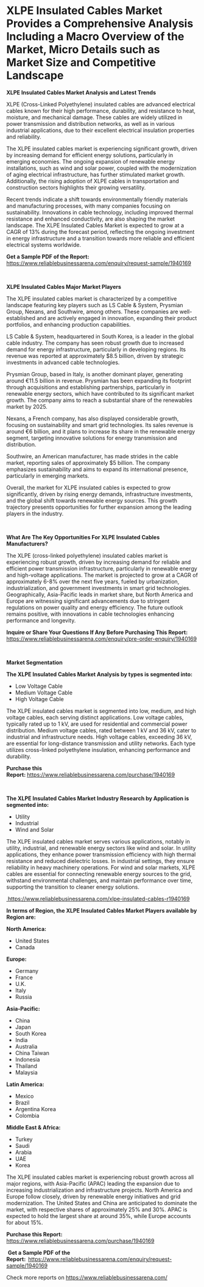 <p><h1>XLPE Insulated Cables Market Provides a Comprehensive Analysis Including a Macro Overview of the Market, Micro Details such as Market Size and Competitive Landscape</h1></p><p><strong>XLPE Insulated Cables Market Analysis and Latest Trends</strong></p>
<p><p>XLPE (Cross-Linked Polyethylene) insulated cables are advanced electrical cables known for their high performance, durability, and resistance to heat, moisture, and mechanical damage. These cables are widely utilized in power transmission and distribution networks, as well as in various industrial applications, due to their excellent electrical insulation properties and reliability.</p><p>The XLPE insulated cables market is experiencing significant growth, driven by increasing demand for efficient energy solutions, particularly in emerging economies. The ongoing expansion of renewable energy installations, such as wind and solar power, coupled with the modernization of aging electrical infrastructure, has further stimulated market growth. Additionally, the rising adoption of XLPE cables in transportation and construction sectors highlights their growing versatility.</p><p>Recent trends indicate a shift towards environmentally friendly materials and manufacturing processes, with many companies focusing on sustainability. Innovations in cable technology, including improved thermal resistance and enhanced conductivity, are also shaping the market landscape. The XLPE Insulated Cables Market is expected to grow at a CAGR of 13% during the forecast period, reflecting the ongoing investment in energy infrastructure and a transition towards more reliable and efficient electrical systems worldwide.</p></p>
<p><strong>Get a Sample PDF of the Report:&nbsp;</strong> <a href="https://www.reliablebusinessarena.com/enquiry/request-sample/1940169?utm_campaign=3569&utm_medium=2&utm_source=Github&utm_content=ia&utm_term=06042025&utm_id=xlpe-insulated-cables">https://www.reliablebusinessarena.com/enquiry/request-sample/1940169</a></p>
<p>&nbsp;</p>
<p><strong>XLPE Insulated Cables Major Market Players</strong></p>
<p><p>The XLPE insulated cables market is characterized by a competitive landscape featuring key players such as LS Cable & System, Prysmian Group, Nexans, and Southwire, among others. These companies are well-established and are actively engaged in innovation, expanding their product portfolios, and enhancing production capabilities.</p><p>LS Cable & System, headquartered in South Korea, is a leader in the global cable industry. The company has seen robust growth due to increased demand for energy infrastructure, particularly in developing regions. Its revenue was reported at approximately $8.5 billion, driven by strategic investments in advanced cable technologies.</p><p>Prysmian Group, based in Italy, is another dominant player, generating around €11.5 billion in revenue. Prysmian has been expanding its footprint through acquisitions and establishing partnerships, particularly in renewable energy sectors, which have contributed to its significant market growth. The company aims to reach a substantial share of the renewables market by 2025.</p><p>Nexans, a French company, has also displayed considerable growth, focusing on sustainability and smart grid technologies. Its sales revenue is around €6 billion, and it plans to increase its share in the renewable energy segment, targeting innovative solutions for energy transmission and distribution.</p><p>Southwire, an American manufacturer, has made strides in the cable market, reporting sales of approximately $5 billion. The company emphasizes sustainability and aims to expand its international presence, particularly in emerging markets.</p><p>Overall, the market for XLPE insulated cables is expected to grow significantly, driven by rising energy demands, infrastructure investments, and the global shift towards renewable energy sources. This growth trajectory presents opportunities for further expansion among the leading players in the industry.</p></p>
<p>&nbsp;</p>
<p><strong>What Are The Key Opportunities For XLPE Insulated Cables Manufacturers?</strong></p>
<p><p>The XLPE (cross-linked polyethylene) insulated cables market is experiencing robust growth, driven by increasing demand for reliable and efficient power transmission infrastructure, particularly in renewable energy and high-voltage applications. The market is projected to grow at a CAGR of approximately 6-8% over the next five years, fueled by urbanization, industrialization, and government investments in smart grid technologies. Geographically, Asia-Pacific leads in market share, but North America and Europe are witnessing significant advancements due to stringent regulations on power quality and energy efficiency. The future outlook remains positive, with innovations in cable technologies enhancing performance and longevity.</p></p>
<p><strong>Inquire or Share Your Questions If Any Before Purchasing This Report:</strong> <a href="https://www.reliablebusinessarena.com/enquiry/pre-order-enquiry/1940169?utm_campaign=3569&utm_medium=2&utm_source=Github&utm_content=ia&utm_term=06042025&utm_id=xlpe-insulated-cables">https://www.reliablebusinessarena.com/enquiry/pre-order-enquiry/1940169</a></p>
<p>&nbsp;</p>
<p><strong>Market Segmentation</strong></p>
<p><strong>The XLPE Insulated Cables Market Analysis by types is segmented into:</strong></p>
<p><ul><li>Low Voltage Cable</li><li>Medium Voltage Cable</li><li>High Voltage Cable</li></ul></p>
<p><p>The XLPE insulated cables market is segmented into low, medium, and high voltage cables, each serving distinct applications. Low voltage cables, typically rated up to 1 kV, are used for residential and commercial power distribution. Medium voltage cables, rated between 1 kV and 36 kV, cater to industrial and infrastructure needs. High voltage cables, exceeding 36 kV, are essential for long-distance transmission and utility networks. Each type utilizes cross-linked polyethylene insulation, enhancing performance and durability.</p></p>
<p><strong>Purchase this Report:&nbsp;</strong><a href="https://www.reliablebusinessarena.com/purchase/1940169?utm_campaign=3569&utm_medium=2&utm_source=Github&utm_content=ia&utm_term=06042025&utm_id=xlpe-insulated-cables">https://www.reliablebusinessarena.com/purchase/1940169</a></p>
<p>&nbsp;</p>
<p><strong>The XLPE Insulated Cables Market Industry Research by Application is segmented into:</strong></p>
<p><ul><li>Utility</li><li>Industrial</li><li>Wind and Solar</li></ul></p>
<p><p>The XLPE insulated cables market serves various applications, notably in utility, industrial, and renewable energy sectors like wind and solar. In utility applications, they enhance power transmission efficiency with high thermal resistance and reduced dielectric losses. In industrial settings, they ensure reliability in heavy machinery operations. For wind and solar markets, XLPE cables are essential for connecting renewable energy sources to the grid, withstand environmental challenges, and maintain performance over time, supporting the transition to cleaner energy solutions.</p></p>
<p><a href="https://www.reliablebusinessarena.com/xlpe-insulated-cables-r1940169?utm_campaign=3569&utm_medium=2&utm_source=Github&utm_content=ia&utm_term=06042025&utm_id=xlpe-insulated-cables">&nbsp;https://www.reliablebusinessarena.com/xlpe-insulated-cables-r1940169</a></p>
<p><strong>In terms of Region, the XLPE Insulated Cables Market Players available by Region are:</strong></p>
<p>
    <p> <strong> North America: </strong>
        <ul>
            <li>United States</li>
            <li>Canada</li>
        </ul>
        </p> 
    <p> <strong> Europe: </strong>
        <ul>
            <li>Germany</li>
            <li>France</li>
            <li>U.K.</li>
            <li>Italy</li>
            <li>Russia</li>
        </ul>
        </p> 
    <p> <strong> Asia-Pacific: </strong>
        <ul>
            <li>China</li>
            <li>Japan</li>
            <li>South Korea</li>
            <li>India</li>
            <li>Australia</li>
            <li>China Taiwan</li>
            <li>Indonesia</li>
            <li>Thailand</li>
            <li>Malaysia</li>
        </ul>
        </p> 
    <p> <strong> Latin America: </strong>
        <ul>
            <li>Mexico</li>
            <li>Brazil</li>
            <li>Argentina Korea</li>
            <li>Colombia</li>
        </ul>
        </p> 
    <p> <strong> Middle East & Africa: </strong>
        <ul>
            <li>Turkey</li>
            <li>Saudi</li>
            <li>Arabia</li>
            <li>UAE</li>
            <li>Korea</li>
        </ul>
    </p>
    </p>
<p><p>The XLPE insulated cables market is experiencing robust growth across all major regions, with Asia-Pacific (APAC) leading the expansion due to increasing industrialization and infrastructure projects. North America and Europe follow closely, driven by renewable energy initiatives and grid modernization. The United States and China are anticipated to dominate the market, with respective shares of approximately 25% and 30%. APAC is expected to hold the largest share at around 35%, while Europe accounts for about 15%.</p></p>
<p><strong>Purchase this Report: </strong><a href="https://www.reliablebusinessarena.com/purchase/1940169?utm_campaign=3569&utm_medium=2&utm_source=Github&utm_content=ia&utm_term=06042025&utm_id=xlpe-insulated-cables">https://www.reliablebusinessarena.com/purchase/1940169</a></p>
<p>&nbsp;<strong>Get a Sample PDF of the Report:&nbsp;&nbsp;</strong><a href="https://www.reliablebusinessarena.com/enquiry/request-sample/1940169?utm_campaign=3569&utm_medium=2&utm_source=Github&utm_content=ia&utm_term=06042025&utm_id=xlpe-insulated-cables">https://www.reliablebusinessarena.com/enquiry/request-sample/1940169</a></p>
<p><strong></strong></p>
<p>Check more reports on <a href="https://www.reliablebusinessarena.com/?utm_campaign=3569&utm_medium=2&utm_source=Github&utm_content=ia&utm_term=06042025&utm_id=xlpe-insulated-cables">https://www.reliablebusinessarena.com/</a></p>